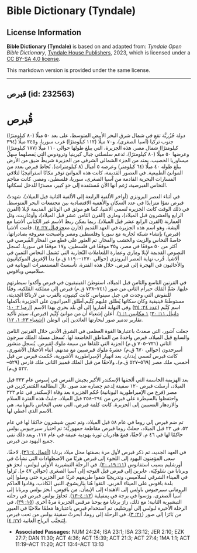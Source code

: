 # Bible Dictionary (Tyndale)

## License Information

**Bible Dictionary (Tyndale)** is based on and adapted from: _Tyndale Open Bible Dictionary_, [Tyndale House Publishers](https://tyndaleopenresources.com/), 2023, which is licensed under a [CC BY-SA 4.0 license](https://creativecommons.org/licenses/by-sa/4.0/legalcode.en).

This markdown version is provided under the same license.



--------------------------------

## قبرص (id: 232563)

قُبرص
=====

دولة جُزُريَّة تقع في شمال شرق البحر الأبيض المتوسط، على بعد ٥٠ ميلًا (٨٠ كيلومترًا) جنوب تركيا (آسيا الصغرى)، و٧٠ ميلًا (١١٢ كيلومترًا) غرب سوريا، و٢٤٥ ميلًا (٣٩٤ كيلومترًا) شمال مصر. هذه الجزيرة، التي يبلغ طولها حوالي ١١٠ ميلًا (١٧٧ كيلومترًا) وعرضها ٥٠ ميلًا (٨٠ كيلومترًا)، تَدعم سلسلتي جبال كيرينيا وترودوس التي يَفصلهما سهلُ ميساوريا الخصيب. يمتد من الجزء الشمالي الشرقي من الجزيرة شريطٌ ضيق من الأرض يبلغ طوله ٤٠ ميلًا (٦٤ كيلومتر) وعرضه ٥ أميال (٨ كيلومترات). تُحاط قبرص بعدد من الموانئ الطبيعية. في العصور القديمة، كانت هذه الموانئ توفر مكانًا استراتيجيًا لتلاقي المسارات البحرية القادمة من آسيا الصغرى، سوريا، فلسطين، ومصر. كانت مناجم النحاس القبرصية، رُغم أنها الآن مُستنَفدة إلى حدٍ كبير، مصدرًا للدخل لسكانها.

في أثناء العصر البرونزي (أواخر الألفية الرابعة إلى الألفية الثانية قبل الميلاد)، شهدتْ قبرص نموًا متزايدًا في عدد السكان والأهمية الاقتصادية بين مجتمعات البحر المتوسط. في ذلك الوقت كانت الجزيرة تُسمى ألاشيا، كما هو موثق في الوثائق القديمة لإبلا (القرن الرابع والعشرون قبل الميلاد)، وماري (القرن الثامن عشر قبل الميلاد)، وأوغاريت، وتل العمارنة (القرن الرابع عشر قبل الميلاد). ربما يمكن ربط الاسم غير الكتابي ألاشيا مع أليشة، وهو اسم هذه الجزيرة في العهد القديم (قارن مع[حزقيال ٢٧: ٧](https://ref.ly/Ezek27:7)). قامت ألاشيا (قبرص) بإنشاء شبكة تُجارية مع سوريا وفلسطين ومصر وأصبحت معروفة بصادراتها، خاصةً النحاس والزيت والخشب والفخار. تم العثور على قطع من الفخار القُبرصي في أكثر من ٥٠ موقعًا في مصر، و٢٥ موقعًا في فلسطين، و١٧ موقعًا في سوريا. تُسجل النصوص القديمة لإبلا وماري وعمارة المُعاملات التُجارية التي تَشمل النحاس الثمين في ألاشيا. قُرب نهاية العصر البرونزي (حوالي ١٢٧٠–١١٩٠ ق.م) بدأ الإغريق الموكيانيون والأخائيون في الهجرة إلى قبرص. خلال هذه الفترة، تأسستْ المستعمرات اليونانية في سلاميس وبافوس.

في القرنين التاسع والثامن قبل الميلاد، استوطنَ الفينيقيون في قبرص وأكدوا سيطرتهم عليها. ضَمَّ المَلك حيرام الثاني من صور (٧٤١–٧٣٨ ق.م) قبرص إلى مملكته المَلكية، وفقًا للنقوش التي وجدت في جبل سينواس. كانت كيتيون، بالقرب من لارناكا الحديثة، مستوطَنةً فينيقية وكان سكانها يُطلق عليهم كِتِّيم.أطلق العبرانيون على الجزيرة بأكملها اسم كِتِّيم ([عدد ٢٤: ٢٤](https://ref.ly/Num24:24)) وفي النهاية أشاروا إلى أي بلد بحري بهذا الاسم ([إرميا ٢: ١٠](https://ref.ly/Jer2:10)؛ [دانيال ١١: ٣٠](https://ref.ly/Dan11:30)؛ [١ مكابيين ١: ١](https://ref.ly/1Macc1:1)). أعلن إشعياء أن من موانئ كِتِّيم (قبرص)، سيتم تأكيد تقارير تدمير صور لبحارتها العائدين إلى الوطن ([إشعياء ٢٣: ١، ١٢](https://ref.ly/Isa23:1)).

جعلت آشور، التي صعدتْ باعتبارها القوة العظمى في الشرق الأدنى خلال القرنين الثامن والسابع قبل الميلاد، قبرص واحدةً من المناطق الخاضعة لها. تُسجل مسلة الملك سرجون الثاني (٧٢١–٧٠٥ ق.م) الجزية التي تَلقاها من سبعة ملوك لِقبرص. يُسجل منشور أسرحدون (حوالي ٦٧٠ ق.م) عشرةَ ملوك قبرصيين مع مدنهم. أثناء الاحتلال الآشوري، كانت قبرص تُسمى إيدنان. بعد انهيار الإمبراطورية الآشورية، حُكمت قبرص من قبل أحمس، ملك مصر (٥٦٩–٥٢٧ ق.م)، ولاحقًا من قبل الملك قمبيز الثاني ملك فارس (٥٢٩–٥٢٢ ق.م).

بعد الهزيمة الحاسمة التي ألحقها الإسكندر الأكبر بجيش الفرس في إسوس عام ٣٣٣ قبل الميلاد، أرسلت قبرص ١٢٠ سفينة لِدعم حِصاره ضد صور. نالَ البطالمة المُتمركزين في مصر (فرع من الإمبراطورية اليونانية) حُكم الجزيرة بعد وفاة الإسكندر في عام ٣٢٣ واحتفظوا بالسيطرة على قبرص من ٢٩٤–٢٥٨ قبل الميلاد. جلبتْ هذه الفترة السلام والازدهار النسبيين إلى الجزيرة. كانت كلمة قبرص، التي تعني النحاس باليونانية، هي الاسم الذي أُعطي لها.

تم ضم قبرص إلى روما في عام ٥٨ قبل الميلاد، وتم تعيين شيشرون حاكمًا لها في عام ٥٢. في ٢٢ قبل الميلاد، جعلتْ روما قبرص مقاطعة جمهوريَّة؛ تم اختيار سيرجيوس بولس حاكمًا لها في ٤٦ م. لاحقًا، قمعَ هادريان ثورة يهودية عنيفة في عام ١١٧، وبعد ذلك نفى جميع اليهود من قبرص.

في العهد الجديد، تم ذكر قبرص لأول مرة بصفتها محل ميلاد برنابا ([أعمال ٤: ٣٦](https://ref.ly/Acts4:36)). لاحقًا، سعى المؤمنون اليهود إلى اللجوء إلى قبرص هربًا من الاضطهادات التي نشأتْ في أورشليم بسبب استفانوس ([١١: ١٩، ٢٠](https://ref.ly/Acts11:19-Acts11:20)). في الرحلة التبشيرية الأولى لبولس، أبحرَ هو وبرنابا من سَلوكِيَة، عابرين إلى قبرص قبل التوجه إلى آسيا الصغرى (حوالي ٤٧ م). نَزلوا في الميناء الشرقي لسلاميس، وتدريجيًا شقوا طريقهم غربًا عبر الجزيرة حتى وصلوا إلى بلدة بافوس على الميناء الغربي. التقوا هُنا بِبَاريشوع، النبي الكاذب، وقادوا الحاكم الروماني سيرجيوس باولس إلى الاهتداء إلى الإيمان. من بافوس، أبحرَ بولس وبرنابا إلى آسيا الصغرى، ورَسوا في برجة في بِمفيلية ([١٣: ٤–١٣](https://ref.ly/Acts13:4-Acts13:13)). تَجاوَزَ بولس قبرص في رحلته التبشيرية الثانية؛ مع ذلك، زارَ برنابا مع يوحنا مرقس الجزيرة مرةً أخرى ([١٥: ٣٩](https://ref.ly/Acts15:39)). في الرحلة الأخيرة لبولس إلى أورشليم، تم استخدام قبرص باعتبارها مَعلمًا ملاحيًا في العبور من بَاتَرَا إلى صور ([٢١: ٣](https://ref.ly/Acts21:3)). في الرحلة إلى روما، أبحرتْ سفينة بولس من تحت قبرص لِتَتجنَّب الرياح العاتية ([٢٧: ٤](https://ref.ly/Acts27:4)).

* **Associated Passages:** NUM 24:24; ISA 23:1; ISA 23:12; JER 2:10; EZK 27:7; DAN 11:30; ACT 4:36; ACT 15:39; ACT 21:3; ACT 27:4; 1MA 1:1; ACT 11:19–ACT 11:20; ACT 13:4–ACT 13:13

